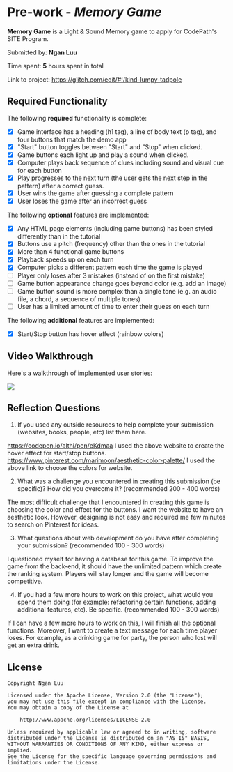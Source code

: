 # Pre-work - *Memory Game*

**Memory Game** is a Light & Sound Memory game to apply for CodePath's SITE Program. 

Submitted by: **Ngan Luu**

Time spent: **5** hours spent in total

Link to project: https://glitch.com/edit/#!/kind-lumpy-tadpole

## Required Functionality

The following **required** functionality is complete:

* [X] Game interface has a heading (h1 tag), a line of body text (p tag), and four buttons that match the demo app
* [X] "Start" button toggles between "Start" and "Stop" when clicked. 
* [X] Game buttons each light up and play a sound when clicked. 
* [X] Computer plays back sequence of clues including sound and visual cue for each button
* [X] Play progresses to the next turn (the user gets the next step in the pattern) after a correct guess. 
* [X] User wins the game after guessing a complete pattern
* [X] User loses the game after an incorrect guess

The following **optional** features are implemented:

* [X] Any HTML page elements (including game buttons) has been styled differently than in the tutorial
* [X] Buttons use a pitch (frequency) other than the ones in the tutorial
* [X] More than 4 functional game buttons
* [X] Playback speeds up on each turn
* [X] Computer picks a different pattern each time the game is played
* [ ] Player only loses after 3 mistakes (instead of on the first mistake)
* [ ] Game button appearance change goes beyond color (e.g. add an image)
* [ ] Game button sound is more complex than a single tone (e.g. an audio file, a chord, a sequence of multiple tones)
* [ ] User has a limited amount of time to enter their guess on each turn

The following **additional** features are implemented:

* [X] Start/Stop button has hover effect (rainbow colors)

## Video Walkthrough

Here's a walkthrough of implemented user stories:

![](https://i.imgur.com/TiyZC4C.gif)



## Reflection Questions
1. If you used any outside resources to help complete your submission (websites, books, people, etc) list them here. 

https://codepen.io/althi/pen/eKdmaa
I used the above website to create the hover effect for start/stop buttons. 
https://www.pinterest.com/marimoon/aesthetic-color-palette/
I used the above link to choose the colors for website. 

2. What was a challenge you encountered in creating this submission (be specific)? How did you overcome it? (recommended 200 - 400 words) 

The most difficult challenge that I encountered in creating this game is choosing the color and effect for the buttons. I want the website to have an aesthetic look. However, designing is not easy and required me few minutes to search on Pinterest for ideas. 

3. What questions about web development do you have after completing your submission? (recommended 100 - 300 words) 

I questioned myself for having a database for this game. To improve the game from the back-end, it should have the unlimited pattern which create the ranking system. Players will stay longer and the game will become competitive. 

4. If you had a few more hours to work on this project, what would you spend them doing (for example: refactoring certain functions, adding additional features, etc). Be specific. (recommended 100 - 300 words) 

If I can have a few more hours to work on this, I will finish all the optional functions. Moreover, I want to create a text message for each time player loses. For example, as a drinking game for party, the person who lost will get an extra drink. 



## License

    Copyright Ngan Luu

    Licensed under the Apache License, Version 2.0 (the "License");
    you may not use this file except in compliance with the License.
    You may obtain a copy of the License at

        http://www.apache.org/licenses/LICENSE-2.0

    Unless required by applicable law or agreed to in writing, software
    distributed under the License is distributed on an "AS IS" BASIS,
    WITHOUT WARRANTIES OR CONDITIONS OF ANY KIND, either express or implied.
    See the License for the specific language governing permissions and
    limitations under the License.
